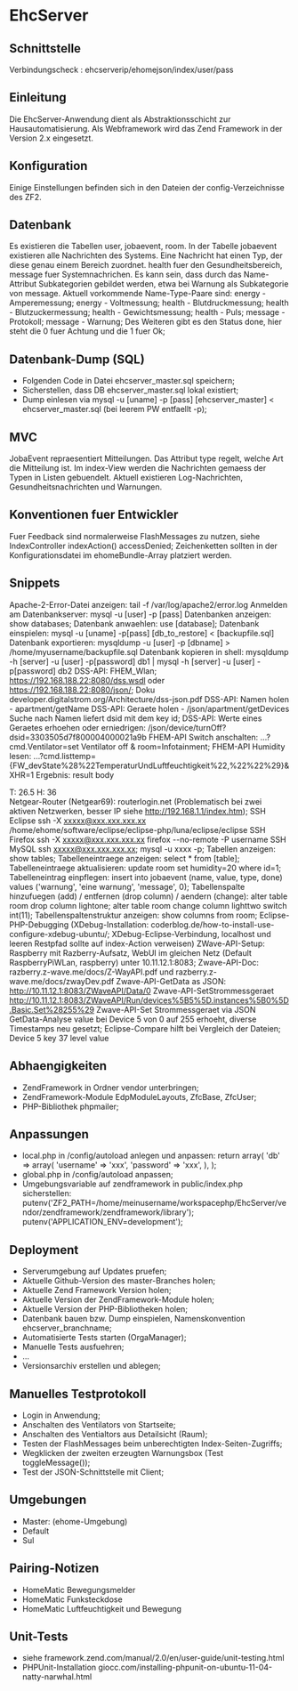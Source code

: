 EhcServer
=========

Schnittstelle
-------------
Verbindungscheck : ehcserverip/ehomejson/index/user/pass

Einleitung
----------
Die EhcServer-Anwendung dient als Abstraktionsschicht zur Hausautomatisierung.
Als Webframework wird das Zend Framework in der Version 2.x eingesetzt.

Konfiguration
--------------
Einige Einstellungen befinden sich in den Dateien der config-Verzeichnisse des ZF2.

Datenbank
---------
Es existieren die Tabellen user, jobaevent, room. 
In der Tabelle jobaevent existieren alle Nachrichten des Systems.
Eine Nachricht hat einen Typ, der diese genau einem Bereich zuordnet.
health fuer den Gesundheitsbereich, message fuer Systemnachrichen.
Es kann sein, dass durch das Name-Attribut Subkategorien gebildet werden, etwa bei Warnung als Subkategorie von message.
Aktuell vorkommende Name-Type-Paare sind:
energy - Amperemessung;
energy - Voltmessung;
health - Blutdruckmessung;
health - Blutzuckermessung;
health - Gewichtsmessung;
health - Puls;
message - Protokoll;
message - Warnung; 
Des Weiteren gibt es den Status done, hier steht die 0 fuer Achtung und die 1 fuer Ok;

Datenbank-Dump (SQL)
--------------------
* Folgenden Code in Datei ehcserver_master.sql speichern;
* Sicherstellen, dass DB ehcserver_master.sql lokal existiert;
* Dump einlesen via mysql -u [uname] -p [pass] [ehcserver_master] < ehcserver_master.sql (bei leerem PW entfaellt -p);

MVC
---
JobaEvent repraesentiert Mitteilungen. Das Attribut type regelt, welche Art die
Mitteilung ist. Im index-View werden die Nachrichten gemaess der Typen in Listen 
gebuendelt. Aktuell existieren Log-Nachrichten, Gesundheitsnachrichten und Warnungen.

Konventionen fuer Entwickler
----------------------------
Fuer Feedback sind normalerweise FlashMessages zu nutzen, siehe IndexController indexAction() accessDenied;
Zeichenketten sollten in der Konfigurationsdatei im ehomeBundle-Array platziert werden.

Snippets
--------
Apache-2-Error-Datei anzeigen: tail -f /var/log/apache2/error.log 
Anmelden am Datenbankserver: mysql -u [user] -p [pass] 
Datenbanken anzeigen: show databases; 
Datenbank anwaehlen: use [database];
Datenbank einspielen: mysql -u [uname] -p[pass] [db_to_restore] < [backupfile.sql] 
Datenbank exportieren: mysqldump -u [user] -p  [dbname] > /home/myusername/backupfile.sql
Datenbank kopieren in shell: mysqldump -h [server] -u [user] -p[password] db1 | mysql -h [server] -u [user] -p[password] db2 
DSS-API: FHEM_Wlan; https://192.168.188.22:8080/dss.wsdl oder https://192.168.188.22:8080/json/; Doku developer.digitalstrom.org/Architecture/dss-json.pdf
DSS-API: Namen holen - apartment/getName
DSS-API: Geraete holen - /json/apartment/getDevices Suche nach Namen liefert dsid mit dem key id;
DSS-API: Werte eines Geraetes erhoehen oder erniedrigen: /json/device/turnOff?dsid=3303505d7f800004000021a9b
FHEM-API Switch anschalten: ...?cmd.Ventilator=set Ventilator off & room=Infotainment;
FHEM-API Humidity lesen: ...?cmd.listtemp={FW_devState%28%22TemperaturUndLuftfeuchtigkeit%22,%22%22%29}&XHR=1 Ergebnis: result body <div id="TemperaturUndLuftfeuchtigkeit" class="col2">T: 26.5 H: 36</div>
Netgear-Router (Netgear69): routerlogin.net (Problematisch bei zwei aktiven Netzwerken, besser IP siehe http://192.168.1.1/index.htm);
SSH Eclipse ssh -X xxxxx@xxx.xxx.xxx.xx /home/ehome/software/eclipse/eclipse-php/luna/eclipse/eclipse
SSH Firefox ssh -X xxxxx@xxx.xxx.xxx.xx firefox --no-remote -P username
SSH MySQL ssh xxxxx@xxx.xxx.xxx.xx; mysql -u xxxx -p;
Tabellen anzeigen: show tables; 
Tabelleneintraege anzeigen: select * from [table]; 
Tabelleneintraege aktualisieren: update room set humidity=20 where id=1; 
Tabelleneintrag einpflegen: insert into jobaevent (name, value, type, done) values ('warnung', 'eine warnung', 'message', 0); 
Tabellenspalte hinzufuegen (add) / entfernen (drop column) / aendern (change): alter table room drop column lightone; alter table room change column lighttwo switch int(11); 
Tabellenspaltenstruktur anzeigen: show columns from room; 
Eclipse-PHP-Debugging (XDebug-Installation: coderblog.de/how-to-install-use-configure-xdebug-ubuntu/; 
XDebug-Eclipse-Verbindung, localhost und leeren Restpfad sollte auf index-Action verweisen) 
ZWave-API-Setup: Raspberry mit Razberry-Aufsatz, WebUI im gleichen Netz (Default RaspberryPiWLan, raspberry) unter 10.11.12.1:8083;
Zwave-API-Doc: razberry.z-wave.me/docs/Z-WayAPI.pdf und razberry.z-wave.me/docs/zwayDev.pdf
Zwave-API-GetData as JSON: http://10.11.12.1:8083/ZWaveAPI/Data/0
Zwave-API-SetStrommessgeraet http://10.11.12.1:8083/ZWaveAPI/Run/devices%5B5%5D.instances%5B0%5D.Basic.Set%28255%29
Zwave-API-Set Strommessgeraet via JSON GetData-Analyse value bei Device 5 von 0 auf 255 erhoeht, diverse Timestamps neu gesetzt; Eclipse-Compare hilft bei Vergleich der Dateien; Device 5 key 37 level value

Abhaengigkeiten
---------------
* ZendFramework in Ordner vendor unterbringen;
* ZendFramework-Module EdpModuleLayouts, ZfcBase, ZfcUser;
* PHP-Bibliothek phpmailer;

Anpassungen
-----------
* local.php in /config/autoload anlegen und anpassen:
return array(
    'db' => array(
        'username' => 'xxx', 
        'password' => 'xxx',
    ),
);
* global.php in /config/autoload anpassen;
* Umgebungsvariable auf zendframework in public/index.php sicherstellen:
putenv('ZF2_PATH=/home/meinusername/workspacephp/EhcServer/vendor/zendframework/zendframework/library');
putenv('APPLICATION_ENV=development');

Deployment
----------
* Serverumgebung auf Updates pruefen;
* Aktuelle Github-Version des master-Branches holen;
* Aktuelle Zend Framework Version holen;
* Aktuelle Version der ZendFramework-Module holen;
* Aktuelle Version der PHP-Bibliotheken holen;
* Datenbank bauen bzw. Dump einspielen, Namenskonvention ehcserver_branchname;
* Automatisierte Tests starten (OrgaManager);
* Manuelle Tests ausfuehren;
* ...
* Versionsarchiv erstellen und ablegen;

Manuelles Testprotokoll
-----------------------
* Login in Anwendung;
* Anschalten des Ventilators von Startseite;
* Anschalten des Ventialtors aus Detailsicht (Raum);
* Testen der FlashMessages beim unberechtigten Index-Seiten-Zugriffs;
* Wegklicken der zweiten erzeugten Warnungsbox (Test toggleMessage());
* Test der JSON-Schnittstelle mit Client;

Umgebungen
----------
* Master: (ehome-Umgebung)
* Default
* Sul

Pairing-Notizen
---------------
* HomeMatic Bewegungsmelder
* HomeMatic Funksteckdose
* HomeMatic Luftfeuchtigkeit und Bewegung

Unit-Tests
----------
* siehe framework.zend.com/manual/2.0/en/user-guide/unit-testing.html
* PHPUnit-Installation giocc.com/installing-phpunit-on-ubuntu-11-04-natty-narwhal.html

